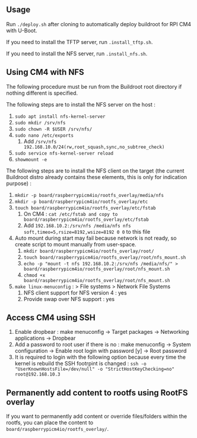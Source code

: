 ## Usage
Run `./deploy.sh` after cloning to automatically deploy buildroot for RPI CM4 with U-Boot.

If you need to install the TFTP server, run `.install_tftp.sh`.

If you need to install the NFS server, run `.install_nfs.sh`.

## Using CM4 with NFS
The following procedure must be run from the Buildroot root directory if nothing different is specified.

The following steps are to install the NFS server on the host :
1. `sudo apt install nfs-kernel-server`
2. `sudo mkdir /srv/nfs`
3. `sudo chown -R $USER /srv/nfs/`
4. `sudo nano /etc/exports`
    1. Add `/srv/nfs 192.168.10.0/24(rw,root_squash,sync,no_subtree_check)`
5. `sudo service nfs-kernel-server reload`
6. `showmount -e`

The following steps are to install the NFS client on the target (the current Buildroot distro already contains these elements, this is only for indication purpose) :
1. `mkdir -p board/raspberrypicm4io/rootfs_overlay/media/nfs`
2. `mkdir -p board/raspberrypicm4io/rootfs_overlay/etc`
3. `touch board/raspberrypicm4io/rootfs_overlay/etc/fstab`
    1. On CM4 : `cat /etc/fstab and copy to board/raspberrypicm4io/rootfs_overlay/etc/fstab`
    2. Add `192.168.10.2:/srv/nfs /media/nfs nfs soft,timeo=5,rsize=8192,wsize=8192 0 0` to this file
4. Auto mount during start may fail because network is not ready, so create script to mount manually from user-space.
    1. `mkdir board/raspberrypicm4io/rootfs_overlay/root/`
    2. `touch board/raspberrypicm4io/rootfs_overlay/root/nfs_mount.sh`
    3. `echo -p "mount -t nfs 192.168.10.2:/srv/nfs /media/nfs/" > board/raspberrypicm4io/rootfs_overlay/root/nfs_mount.sh`
    4. `chmod +x board/raspberrypicm4io/rootfs_overlay/root/nfs_mount.sh`
5. `make linux-menuconfig` : > File systems > Network File Systems
    1. NFS client support for NFS version 4 : yes
    2. Provide swap over NFS support : yes

## Access CM4 using SSH

1. Enable dropbear : make menuconfig → Target packages → Networking applications → Dropbear
2. Add a password to root user if there is no : make menuconfig → System configuration → Enable root login with password [y] → Root password
3. It is required to login with the following option because every time the kernel is rebuild the SSH footrpint is changed : `ssh -o "UserKnownHostsFile=/dev/null" -o "StrictHostKeyChecking=no" root@192.168.10.3`

## Permanently add content to rootfs using RootFS overlay

If you want to permanently add content or override files/folders within the rootfs, you can place the content to `board/raspberrypicm4io/rootfs_overlay/`.
